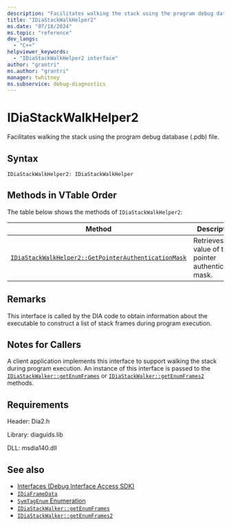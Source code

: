 ```yaml
---
description: "Facilitates walking the stack using the program debug database (.pdb) file. Extends IDiaStackWalkHelper." 
title: "IDiaStackWalkHelper2"
ms.date: "07/18/2024"
ms.topic: "reference"
dev_langs:
  - "C++"
helpviewer_keywords:
  - "IDiaStackWalkHelper2 interface"
author: "grantri"
ms.author: "grantri"
manager: twhitney
ms.subservice: debug-diagnostics
---
```

# IDiaStackWalkHelper2

Facilitates walking the stack using the program debug database (.pdb) file.

## Syntax

```
IDiaStackWalkHelper2: IDiaStackWalkHelper
```

## Methods in VTable Order

 The table below shows the methods of `IDiaStackWalkHelper2`:

|Method|Description|
|------------|-----------------|
|[`IDiaStackWalkHelper2::GetPointerAuthenticationMask`](../../debugger/debug-interface-access/idiastackwalkhelper2-getpointerauthenticationmask.md)|Retrieves the value of the pointer authentication mask.|

## Remarks

 This interface is called by the DIA code to obtain information about the executable to construct a list of stack frames during program execution.

## Notes for Callers

 A client application implements this interface to support walking the stack during program execution. An instance of this interface is passed to the [`IDiaStackWalker::getEnumFrames`](../../debugger/debug-interface-access/idiastackwalker-getenumframes.md) or [`IDiaStackWalker::getEnumFrames2`](../../debugger/debug-interface-access/idiastackwalker-getenumframes2.md) methods.

## Requirements

 Header: Dia2.h

 Library: diaguids.lib

 DLL: msdia140.dll

## See also
- [Interfaces (Debug Interface Access SDK)](../../debugger/debug-interface-access/interfaces-debug-interface-access-sdk.md)
- [`IDiaFrameData`](../../debugger/debug-interface-access/idiaframedata.md)
- [`SymTagEnum` Enumeration](../../debugger/debug-interface-access/symtagenum.md)
- [`IDiaStackWalker::getEnumFrames`](../../debugger/debug-interface-access/idiastackwalker-getenumframes.md)
- [`IDiaStackWalker::getEnumFrames2`](../../debugger/debug-interface-access/idiastackwalker-getenumframes2.md)
